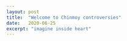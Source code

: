 ```yaml
---
layout: post
title:  "Welcome to Chinmoy controversies"
date:   2020-06-25
excerpt: "imagine inside heart"
---
```

